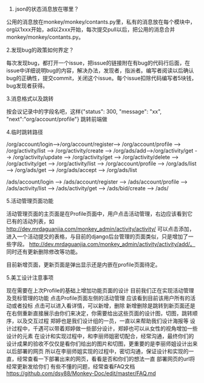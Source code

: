 1. json的状态消息放在哪里？

公用的消息放在monkey/monkey/contants.py里，私有的消息放在每个模块中，org以1xxx开始，ad以2xxx开始，每次提交pull以后，把公用的消息合并monkey/monkey/contants.py。

2.发现bug的政策如何界定？

每次发现bug，都打开一个issue，把issue的链接附在有bug的代码行后面，在issue中详细说明bug的内容，解决办法，发现者，指派者。编写者阅读以后确认bug的正确性，提交commit，关闭这个issue。每个issue扣除代码编写者5块钱，bug发现者获得。

3.消息格式以及跳转

按会议记录中的字段名吧，这样{"status": 300, "message": "xx", "next":"org/account/profile"}
跳转前端做

4.临时跳转路径

/org/account/login-->/org/account/register--> /org/account/profile --> /org/activity/list --> /org/activity/create --> /org/ads/add-->/org/activity/get --> /org/activity/update --> /org/activity/get --> /org/activity/delete --> /org/activity/get --> /org/activity/list --> /org/account/profile --> /org/ads/list --> /org/ads/get --> /org/ads/accept --> /org/ads/list

/ads/account/login --> /ads/account/register --> /ads/account/profile --> /ads/activity/list --> /ads/activity/get --> /ads/bid/create --> /ads/
 
5.活动管理页面功能

活动管理页面的主页面是在Profile页面中，用户点击活动管理，右边应该看到它已有的活动列表，如
http://dev.mrdaguanjia.com/monkey_admin/activity/activity/
可以点击添加，进入一个活动提交的表格，与目前的django后台管理的页面类似，只是增加了一些字段。
http://dev.mrdaguanjia.com/monkey_admin/activity/activity/add/。
同时还有更新删除修改等功能。

目前新增页面，更新页面是弹出显示还是内嵌在profile页面待定。

5.美工设计注意事项

现在需要在上次Profile的基础上增加功能页面的设计
目前我们正在实现活动管理及竞标管理的功能
点击Profile页面左侧的活动管理
应该看到目前该用户所有的活动或者投标
点击可以进入看详情，可以新增，删除
新增删除是跳转到新页面还是在右侧重新直接展示由你们来决定，你需要给出这些页面的设计图，切图，跳转顺序，以及交互过程
郑婷也是我们设计组的一员，一直以来帮助我们设计海报等
设计过程中，千遇可以带着郑婷做一些部分设计，郑婷也可以从女性的视角增加一些设计的元素
在设计和实现过程中，和李丽师姐密切配合，经常沟通，最终你们的设计成果的验收不仅仅是看你们给出的图片和切图，更重要的是李丽师姐设计出来以后部署的网页
所以在李丽师姐实现的过程中，密切沟通，保证设计和实现的一直，经常查看一下部署出来的网页，看看是否和你们的想法一直
部署网页的url将经常更新发给你们
有些不懂的问题，经常查看FAQ文档
https://github.com/dsy88/Monkey-Doc/edit/master/FAQ.md

